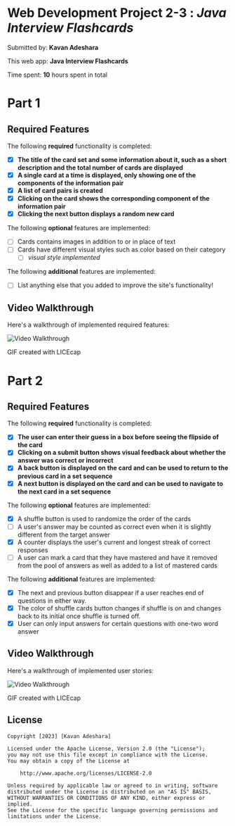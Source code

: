 # Web Development Project 2-3 : *Java Interview Flashcards*

Submitted by: **Kavan Adeshara**

This web app: **Java Interview Flashcards**

Time spent: **10** hours spent in total

# Part 1

## Required Features

The following **required** functionality is completed:

- [x] **The title of the card set and some information about it, such as a short description and the total number of cards are displayed**
- [x] **A single card at a time is displayed, only showing one of the components of the information pair**
- [x] **A list of card pairs is created**
- [x] **Clicking on the card shows the corresponding component of the information pair**
- [x] **Clicking the next button displays a random new card**

The following **optional** features are implemented:

- [ ] Cards contains images in addition to or in place of text
- [ ] Cards have different visual styles such as color based on their category
  - [ ] *visual style implemented*

The following **additional** features are implemented:

* [ ] List anything else that you added to improve the site's functionality!

## Video Walkthrough

Here's a walkthrough of implemented required features:

<img src='flashcards-demo.gif' title='Video Walkthrough' width='' alt='Video Walkthrough' />

<!-- Replace this with whatever GIF tool you used! -->
GIF created with LICEcap 

# Part 2

## Required Features

The following **required** functionality is completed:

- [x] **The user can enter their guess in a box before seeing the flipside of the card**
- [x] **Clicking on a submit button shows visual feedback about whether the answer was correct or incorrect**
- [x] **A back button is displayed on the card and can be used to return to the previous card in a set sequence**
- [x] **A next button is displayed on the card and can be used to navigate to the next card in a set sequence**

The following **optional** features are implemented:

- [x] A shuffle button is used to randomize the order of the cards
- [ ] A user's answer may be counted as correct even when it is slightly different from the target answer
- [x] A counter displays the user's current and longest streak of correct responses
- [ ] A user can mark a card that they have mastered and have it removed from the pool of answers as well as added to a list of mastered cards

The following **additional** features are implemented:

* [x] The next and previous button disappear if a user reaches end of questions in either way.
* [x] The color of shuffle cards button changes if shuffle is on and changes back to its initial once shuffle is turned off.
* [x] User can only input answers for certain questions with one-two word answer

## Video Walkthrough

Here's a walkthrough of implemented user stories:

<img src='flashcards-demo-2.gif' width='' alt='Video Walkthrough' />

<!-- Replace this with whatever GIF tool you used! -->
GIF created with LICEcap


## License

    Copyright [2023] [Kavan Adeshara]

    Licensed under the Apache License, Version 2.0 (the "License");
    you may not use this file except in compliance with the License.
    You may obtain a copy of the License at

        http://www.apache.org/licenses/LICENSE-2.0

    Unless required by applicable law or agreed to in writing, software
    distributed under the License is distributed on an "AS IS" BASIS,
    WITHOUT WARRANTIES OR CONDITIONS OF ANY KIND, either express or implied.
    See the License for the specific language governing permissions and
    limitations under the License.
